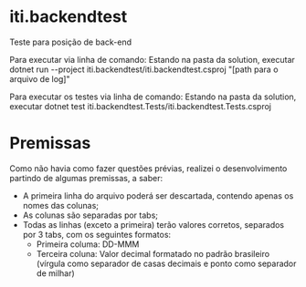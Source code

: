 # iti.backendtest
Teste para posição de back-end

Para executar via linha de comando:
Estando na pasta da solution, executar
dotnet run --project iti.backendtest/iti.backendtest.csproj "[path para o arquivo de log]"

Para executar os testes via linha de comando:
Estando na pasta da solution, executar
dotnet test iti.backendtest.Tests/iti.backendtest.Tests.csproj

# Premissas
Como não havia como fazer questões prévias, realizei o desenvolvimento partindo de algumas premissas, a saber:
- A primeira linha do arquivo poderá ser descartada, contendo apenas os nomes das colunas;
- As colunas são separadas por tabs;
- Todas as linhas (exceto a primeira) terão valores corretos, separados por 3 tabs, com os seguintes formatos:
  - Primeira columa: DD-MMM
  - Terceira coluna: Valor decimal formatado no padrão brasileiro (vírgula como separador de casas decimais e ponto como separador de milhar)
